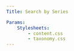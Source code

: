 ```yaml
---
Title: Search by Series

Params:
    Stylesheets:
        - content.css
        - taxonomy.css
---
```

